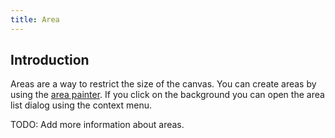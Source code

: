```yaml
---
title: Area
---
```


## Introduction

Areas are a way to restrict the size of the canvas. You can create areas by using the [area painter](painters/area.md). If you click on the background you can open the area list dialog using the context menu.

TODO: Add more information about areas.

